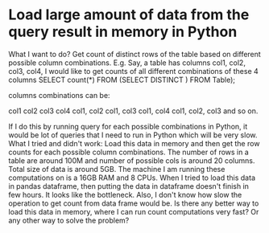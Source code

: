 
# Load large amount of data from the query result in memory in Python

What I want to do?
Get count of distinct rows of the table based on different possible column combinations. E.g. Say, a table has columns col1, col2, col3, col4, I would like to get counts of all different combinations of these 4 columns
SELECT count(*) FROM 
(SELECT DISTINCT <columns combinations>) FROM Table); 

columns combinations can be:

col1
col2
col3
col4
col1, col2
col1, col3
col1, col4
col1, col2, col3
and so on.

If I do this by running query for each possible combinations in  Python, it would be lot of queries that I need to run in Python which will be very slow.
What I tried and didn't work:
Load this data in memory and then get the row counts for each possible column combinations. The number of rows in a table are around 100M and number of possible cols is around 20 columns. Total size of data is around 5GB. The machine I am running these computations on is a 16GB RAM and 8 CPUs.
When I tried to load this data in pandas dataframe, then putting the data in dataframe doesn't finish in few hours. It looks like the bottleneck. Also, I don't know how slow the operation to get count from data frame would be.
Is there any better way to load this data in memory, where I can run count computations very fast? Or any other way to solve the problem?

        